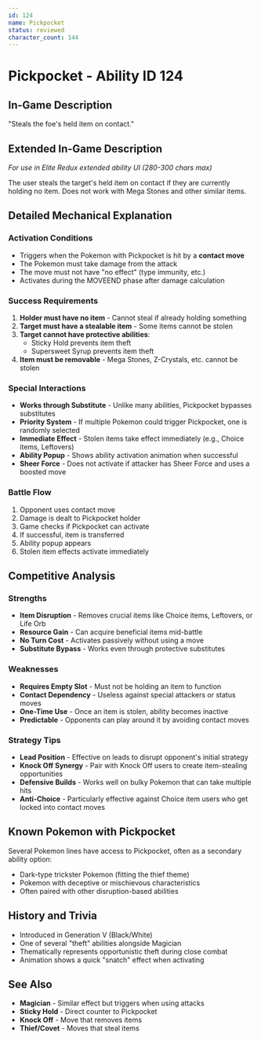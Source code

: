 ```yaml
---
id: 124
name: Pickpocket
status: reviewed
character_count: 144
---
```


# Pickpocket - Ability ID 124

## In-Game Description
"Steals the foe's held item on contact."

## Extended In-Game Description
*For use in Elite Redux extended ability UI (280-300 chars max)*

The user steals the target's held item on contact if they are currently holding no item. Does not work with Mega Stones and other similar items.

## Detailed Mechanical Explanation

### Activation Conditions
- Triggers when the Pokemon with Pickpocket is hit by a **contact move**
- The Pokemon must take damage from the attack
- The move must not have "no effect" (type immunity, etc.)
- Activates during the MOVEEND phase after damage calculation

### Success Requirements
1. **Holder must have no item** - Cannot steal if already holding something
2. **Target must have a stealable item** - Some items cannot be stolen
3. **Target cannot have protective abilities**:
   - Sticky Hold prevents item theft
   - Supersweet Syrup prevents item theft
4. **Item must be removable** - Mega Stones, Z-Crystals, etc. cannot be stolen

### Special Interactions
- **Works through Substitute** - Unlike many abilities, Pickpocket bypasses substitutes
- **Priority System** - If multiple Pokemon could trigger Pickpocket, one is randomly selected
- **Immediate Effect** - Stolen items take effect immediately (e.g., Choice items, Leftovers)
- **Ability Popup** - Shows ability activation animation when successful
- **Sheer Force** - Does not activate if attacker has Sheer Force and uses a boosted move

### Battle Flow
1. Opponent uses contact move
2. Damage is dealt to Pickpocket holder
3. Game checks if Pickpocket can activate
4. If successful, item is transferred
5. Ability popup appears
6. Stolen item effects activate immediately

## Competitive Analysis

### Strengths
- **Item Disruption** - Removes crucial items like Choice items, Leftovers, or Life Orb
- **Resource Gain** - Can acquire beneficial items mid-battle
- **No Turn Cost** - Activates passively without using a move
- **Substitute Bypass** - Works even through protective substitutes

### Weaknesses
- **Requires Empty Slot** - Must not be holding an item to function
- **Contact Dependency** - Useless against special attackers or status moves
- **One-Time Use** - Once an item is stolen, ability becomes inactive
- **Predictable** - Opponents can play around it by avoiding contact moves

### Strategy Tips
- **Lead Position** - Effective on leads to disrupt opponent's initial strategy
- **Knock Off Synergy** - Pair with Knock Off users to create item-stealing opportunities
- **Defensive Builds** - Works well on bulky Pokemon that can take multiple hits
- **Anti-Choice** - Particularly effective against Choice item users who get locked into contact moves

## Known Pokemon with Pickpocket
Several Pokemon lines have access to Pickpocket, often as a secondary ability option:
- Dark-type trickster Pokemon (fitting the thief theme)
- Pokemon with deceptive or mischievous characteristics
- Often paired with other disruption-based abilities

## History and Trivia
- Introduced in Generation V (Black/White)
- One of several "theft" abilities alongside Magician
- Thematically represents opportunistic theft during close combat
- Animation shows a quick "snatch" effect when activating

## See Also
- **Magician** - Similar effect but triggers when using attacks
- **Sticky Hold** - Direct counter to Pickpocket
- **Knock Off** - Move that removes items
- **Thief/Covet** - Moves that steal items